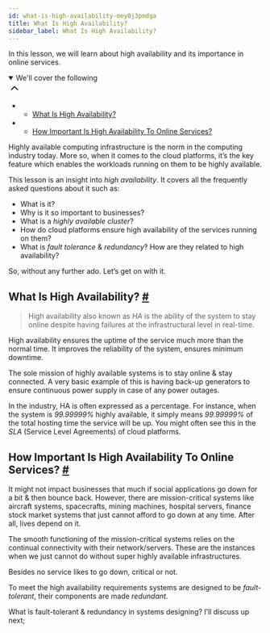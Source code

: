 ```yaml
---
id: what-is-high-availability-mey0j3pmdga
title: What Is High Availability?
sidebar_label: What Is High Availability?
---
```


<div class="PageSummary__TopLeft-sc-19qsvz4-36 fwauBw"><p class="PageSummary__Description-sc-19qsvz4-13 cPWwbw">In this lesson, we will learn about high availability and its importance in online services.</p><div class="PageSummary__Toc-sc-19qsvz4-39 gUDsJM"><details open="" class="styles__PageTOCStyled-rf9d2l-0 jgnDfg"><summary role="button" tabindex="0" class="styles__HeadingWrap-rf9d2l-1 jpKLlP">We'll cover the following<div rotate="0" color="black" size="24" display="inline-flex" name="icon-button" class="styles__IconButton-sc-12pjl04-0 bLjBRS"><svg xmlns="http://www.w3.org/2000/svg" width="24" height="24" viewBox="0 0 24 24" fill="none" stroke="currentColor" stroke-width="2" stroke-linecap="round" stroke-linejoin="round"><polyline points="18 15 12 9 6 15"></polyline></svg></div></summary><div class="markdown-container-div"><div class="markdownViewer Markdown__Viewer-sc-7qtuee-1 dZltoR" role="none"><ul>
<li>
<ul>
<li><a href="#what-is-high-availability">What Is High Availability?</a></li>
</ul>
</li>
<li>
<ul>
<li><a href="#how-important-is-high-availability-to-online-services">How Important Is High Availability To Online Services?</a></li>
</ul>
</li>
</ul>
</div></div></details></div></div><div class="styles__ViewerComponentViewStyled-sc-1xosrua-0 cvzEyH"><div><div><div><div><div class=""><div class=""><div class="markdown-container-div"><div class="markdownViewer Markdown__Viewer-sc-7qtuee-1 zJKNA" role="none"><p data-id="62de0ea6d05a32fdc96a4cc67a2e2878">Highly available computing infrastructure is the norm in the computing industry today. More so, when it comes to the cloud platforms, it’s the key feature which enables the workloads running on them to be highly available.</p>
<p data-id="2c89c612d6fe7349ab2471df9b0b7518">This lesson is an insight into <em>high availability</em>. It covers all the frequently asked questions about it such as:</p>
<ul data-id="299747aaf8998050bc64671a086ac10c">
<li>What is it?</li>
<li>Why is it so important to businesses?</li>
<li>What is a <em>highly available cluster</em>?</li>
<li>How do cloud platforms ensure high availability of the services running on them?</li>
<li>What is <em>fault tolerance</em> &amp; <em>redundancy</em>? How are they related to high availability?</li>
</ul>
<p data-id="eeef93ec4da6d5ed7342789e645f2989">So, without any further ado.
Let’s get on with it.</p>
</div></div></div></div></div></div></div></div></div><div class="styles__ViewerComponentViewStyled-sc-1xosrua-0 cvzEyH"><div><div><div><div><div class=""><div class=""><div class="markdown-container-div"><div class="markdownViewer Markdown__Viewer-sc-7qtuee-1 zJKNA" role="none"><h2 id="what-is-high-availability" data-id="8c29dc8798f0ba7f8e3de91bc637a15a">What Is High Availability? <a class="markdownIt-Anchor" href="#what-is-high-availability"><span class="anchor-link">#</span></a></h2>
<blockquote data-id="5dae92580972f75a6c2190765d3505d6">
<p>High availability also known as <em>HA</em> is the ability of the system to stay online despite having failures at the infrastructural level in real-time.</p>
</blockquote>
<p data-id="5b857cb8708db8345efcd14ceb0811eb">High availability ensures the uptime of the service much more than the normal time. It improves the reliability of the system, ensures minimum downtime.</p>
<p data-id="1a6366c0307b4a9e44fbef00f5aa58c8">The sole mission of highly available systems is to stay online &amp; stay connected. A very basic example of this is having back-up generators to ensure continuous power supply in case of any power outages.</p>
<p data-id="c0ee90fa8d6f749d93243d311b0777bc">In the industry, HA is often expressed as a percentage. For instance, when the system is <em>99.99999%</em> highly available, it simply means <em>99.99999%</em> of the total hosting time the service will be up. You might often see this in the <em>SLA</em> (Service Level Agreements) of cloud platforms.</p>
</div></div></div></div></div></div></div></div></div><div class="styles__ViewerComponentViewStyled-sc-1xosrua-0 cvzEyH"><div><div><div><div><div class=""><div class=""><div class="markdown-container-div"><div class="markdownViewer Markdown__Viewer-sc-7qtuee-1 zJKNA" role="none"><h2 id="how-important-is-high-availability-to-online-services" data-id="6f8df5a3834de7350edbad1c2ef994ea">How Important Is High Availability To Online Services? <a class="markdownIt-Anchor" href="#how-important-is-high-availability-to-online-services"><span class="anchor-link">#</span></a></h2>
<p data-id="e00bc63c9800eedb09c735dff9549f33">It might not impact businesses that much if social applications go down for a bit &amp; then bounce back. However, there are mission-critical systems like aircraft systems, spacecrafts, mining machines, hospital servers, finance stock market systems that just cannot afford to go down at any time. After all, lives depend on it.</p>
<p data-id="bb33efb2d07c36e341670bcbdb456fae">The smooth functioning of the mission-critical systems relies on the continual connectivity with their network/servers. These are the instances when we just cannot do without super highly available infrastructures.</p>
<p data-id="357a88bfc57d35551d91152b501c877b">Besides no service likes to go down, critical or not.</p>
<p data-id="7733f7c992722b66296399a6fa93501a">To meet the high availability requirements systems are designed to be <em>fault-tolerant</em>, their components are made <em>redundant</em>.</p>
<p data-id="0cc66fd3c91aec1ed372ef76d6ae09e9">What is fault-tolerant &amp; redundancy in systems designing? I’ll discuss up next;</p>
</div></div></div></div></div></div></div></div></div>